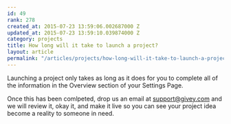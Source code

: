 ```yaml
---
id: 49
rank: 278
created_at: 2015-07-23 13:59:06.002687000 Z
updated_at: 2015-07-23 13:59:10.039874000 Z
category: projects
title: How long will it take to launch a project?
layout: article
permalink: "/articles/projects/how-long-will-it-take-to-launch-a-project/"
---
```

Launching a project only takes as long as it does for you to complete all of the information in the Overview section of your Settings Page.

Once this has been comlpeted, drop us an email at <a href="mailto:support@givey.com">support@givey.com</a> and we will review it, okay it, and make it live so you can see your project idea become a reality to someone in need.
